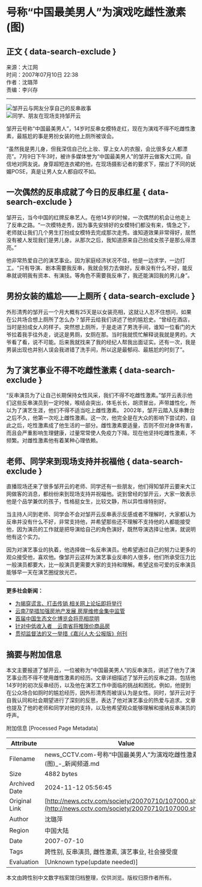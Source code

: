 # 号称“中国最美男人”为演戏吃雌性激素(图)

## 正文 { data-search-exclude }


来源：大江网  
时间：2007年07月10日 22:38  
作者：沈璐萍  
责编：李兴存  

---

![邹开云与网友分享自己的反串故事](http://news.cctv.com/20070710/images/1184077776976_1184077776976_r.jpg)  
![同学、朋友在现场支持邹开云](http://news.cctv.com/20070710/images/1184077789292_1184077789292_r.jpg)

邹开云号称“中国最美男人”，14岁时反串女模特走红，现在为演戏不得不吃雌性激素，最尴尬的事是男扮女装的他上厕所被误会。

“虽然我是男儿身，但我深信自己化上妆、穿上女人的衣服，会比很多女人都漂亮”。7月9日下午3时，被许多媒体誉为“中国最美男人”的邹开云做客大江网，自信地对网友说。身穿超短连衣裙的他，在现场摄影记者的要求下，摆出了不同的妩媚POSE，真是让男人女人都自叹不如。

## 一次偶然的反串成就了今日的反串红星 { data-search-exclude }

邹开云，当今中国的红牌反串艺人。在他14岁的时候，一次偶然的机会让他走上了反串之路。“一次模特走秀，因为事先安排好的女模特们都没有来，情急之下，老师就让我们几个男生打扮成女模特去完成那次走秀。谁知道效果非常得好，居然没有被人发现我们是男儿身。从那次之后，我知道原来自己扮成女孩子是那么得漂亮。”

他非常热爱自己的演艺事业。因为家庭经济状况不佳，他是一边求学，一边打工。“只有导演、剧本需要我反串，我就会努力去做好。反串没有什么不好，能反串就说明我有资本、有演技。等角色不需要我反串了，我还能演回我的男儿身”。

## 男扮女装的尴尬——上厕所 { data-search-exclude }

外形清秀的邹开云一个月大概有25天是以女装亮相，这就让人忍不住想问，如果在公共场合想上厕所了怎么办？邹开云给我们讲述了他的尴尬史。“曾经在酒店，当时是扮成女人的样子。突然想上厕所，于是走进了男洗手间，谁知一位看门的大爷拉着我手往外走，说这是男厕，女厕在那。当时我就慌忙解释说我就是男的。大爷看了看，说不可能。后来我就找来了我的经纪人帮我出面证实。还有一次，我是男装出现也并别人误会我进错了洗手间，所以这是最郁闷、最尴尬的时刻了”。

## 为了演艺事业不得不吃雌性激素 { data-search-exclude }

“反串演员为了让自己长期保持女性风采，我们不得不吃雌性激素。”邹开云表示他们这些反串演员到一定时候，喉结会突出，体毛长长，胡须冒出，声带雄性化，所以为了演艺生涯，他们不得不适当吃上雌性激素。 2002年，邹开云踏入反串舞台之后不久，他第一次吃上雌性激素。这一次，他完全是在大众的影响下尝试的，自此之后，吃性激素成了他生活的一部分。雌性激素要适量，否则不但对身体有害，而且会严重影响生理健康，过量常常使人免疫力下降。现在他坚持吃雌性激素，不频繁。对雌性激素他有着某种心理依赖。

## 老师、同学来到现场支持并祝福他 { data-search-exclude }

直播现场还来了很多邹开云的老师、同学还有一些朋友，他们得知邹开云要来大江网做客的消息，都纷纷来到现场支持并祝福他。说到曾经的邹开云，大家一致表示他是个品学兼优的孩子，性格挺女生，比较文静，所以异性缘特别好。

当主持人问到老师、同学会不会对邹开云反串表示反感或者不理解时，大家都认为反串并没有什么不好，非常支持他，并希望那些还不理解不支持他的人都能接受他，因为演员的工作就是把导演给自己的角色演好，既然导演选择让他演，就说明他有这个实力。

因为对演艺事业的执着，他选择做一名反串演员。他希望通过自己的努力让更多的观众接受他，喜欢他。像邹开云这样为演艺事业反串的人很多，他们所承受压力比一般演员都要大，比一般演员更需要大家的支持和理解。希望这些可爱的反串演员能够早一天在演艺圈绽放光芒。

--- 

**更多社会新闻：**

- [为揭穿谎言、打击传销 相关网上论坛即将举行](http://news.cctv.com/society/20070710/105614.shtml)
- [云南7举措加强房地产发展 房屋维修金集中监管](http://news.cctv.com/society/20070710/105535.shtml)
- [首届中国生态文化博览会将亮相昆明](http://news.cctv.com/society/20070710/105260.shtml)
- [针对中低收入者　云南省将推限价商品房](http://news.cctv.com/society/20070710/105356.shtml)
- [贯彻监督法的又一举措《嘉兴人大·公报版》创刊](http://news.cctv.com/society/20070710/105207.shtml)

## 摘要与附加信息

<!-- tcd_abstract -->
本文主要报道了邹开云，一位被称为“中国最美男人”的反串演员，讲述了他为了演艺事业而不得不使用雌性激素的经历。文章详细描述了邹开云的反串之路，包括他14岁时的初次反串经历，以及他在演艺工作中面临的挑战和困扰。例如，他提到在公众场合如厕时的尴尬经历，因外形清秀而被误认为是女性。同时，邹开云对于自我认同和社会期望进行了深刻的反思，表达了他对演艺事业的热爱与追求。文章也提及了他的老师和同学对他的支持，以及他希望观众能够理解和接纳反串演员的呼声。
<!-- tcd_abstract_end -->

附加信息 [Processed Page Metadata]

| Attribute       | Value                                  |
|-----------------|----------------------------------------|
| Filename        | news_CCTV.com-号称“中国最美男人”为演戏吃雌性激素(图)_-_新闻频道.md                             |
| Size            | 4882 bytes                           |
| Archived Date   | 2024-11-12 05:56:45                             |
| Original Link   | [http://news.cctv.com/society/20070710/107000.shtml](http://news.cctv.com/society/20070710/107000.shtml)                       |
| Author          | 沈璐萍                               |
| Region          | 中国大陆                               |
| Date            | 2007-07-10                                 |
| Tags            | 跨性别, 反串演员, 雌性激素, 演艺事业, 社会接受度                                 |
| Evaluation            | [Unknown type(update needed)]                                 |
<!-- tcd_table_end -->

本文由跨性别中文数字档案馆归档整理，仅供浏览。版权归原作者所有。
